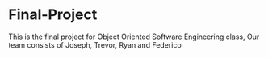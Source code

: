 # Final-Project
This is the final project for Object Oriented Software Engineering class, Our team consists of Joseph, Trevor, Ryan and Federico
